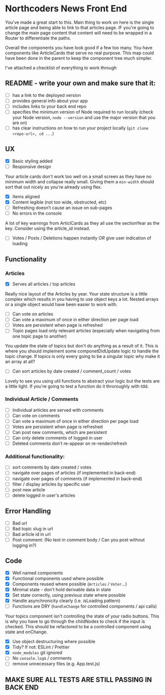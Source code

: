 # Northcoders News Front End

You've made a great start to this. Main thing to work on here is the single article page and being able to link to that articles page. IF you're going to change the main page content that content will need to be wrapped in a Router to differentiate the paths.

Overall the components you have look good if a few too many. You have components like ArticleCards that serve no real purpose. This map could have been done in the parent to keep the component tree much simpler.

I've attached a checklist of everything to work through

## README - write your own and make sure that it:

- [ ] has a link to the deployed version
- [ ] provides general info about your app
- [ ] includes links to your back end repo
- [ ] specifies the minimum version of Node required to run locally (check your Node version, `node --version` and use the major version that you are on)
- [ ] has clear instructions on how to run your project locally (`git clone <repo-url>, cd ...`)

## UX

- [x] Basic styling added
- [ ] Responsive design

Your article cards don't work too well on a small screen as they have no minimum width and collapse really small. Giving them a `min-width` should sort that out nicely as you're already using flex.

- [x] Items aligned
- [x] Content legible (not too wide, obstructed, etc)
- [ ] Refreshing doesn’t cause an issue on sub-pages
- [ ] No errors in the console

A lot of key warnings from ArticlCards as they all use the sectionYear as the key. Consider using the article_id instead.

- [ ] Votes / Posts / Deletions happen instantly _OR_ give user indication of loading

## Functionality

### Articles

- [x] Serves all articles / top articles

Really nice layout of the Articles by year. Your state structure is a little complex which results in you having to use object keys a lot. Nested arrays or a single object would have been easier to work with.

- [ ] Can vote on articles
- [ ] Can vote a maximum of once in either direction per page load
- [ ] Votes are persistent when page is refreshed
- [ ] Topic pages load only relevant articles (especially when navigating from one topic page to another)

You update the state of topics but don't do anything as a result of it. This is where you should implement some componetDidUpdate logic to handle the topic change. If topics is only every going to be a singular topic why make it an array at all?

- [ ] Can sort articles by date created / comment_count / votes

Lovely to see you using util functions to abstract your logic but the tests are a little light. If you're going to test a function do it throroughly with tdd.

### Individual Article / Comments

- [ ] Individual articles are served with comments
- [ ] Can vote on comments
- [ ] Can vote a maximum of once in either direction per page load
- [ ] Votes are persistent when page is refreshed
- [ ] Can post new comments, which are persistent
- [ ] Can only delete comments of logged in user
- [ ] Deleted comments don’t re-appear on re-render/refresh

### Additional functionality:

- [ ] sort comments by date created / votes
- [ ] navigate over pages of articles (if implemented in back-end)
- [ ] navigate over pages of comments (if implemented in back-end)
- [ ] filter / display articles by specific user
- [ ] post new article
- [ ] delete logged in user's articles

## Error Handling

- [ ] Bad url
- [ ] Bad topic slug in url
- [ ] Bad article id in url
- [ ] Post comment: (No text in comment body / Can you post without logging in?)

## Code

- [x] Well named components
- [x] Functional components used where possible
- [x] Components reused where possible (`Articles` / `Voter`...)
- [x] Minimal state - don't hold derivable data in state
- [x] Set state correctly, using previous state where possible
- [x] Handle asynchronicity clearly (i.e. isLoading pattern)
- [ ] Functions are DRY (`handleChange` for controlled components / api calls)

Your topics component isn't controlling the state of your radio buttons. This is why you have to go through the childNodes to check if the input is checked. This should be refactored to be a controlled component using state and onChange.

- [x] Use object destructuring where possible
- [x] Tidy? If not: ESLint / Prettier
- [x] `node_modules` git ignored
- [ ] No `console.log`s / comments
- [ ] remove unnecessary files (e.g. App.test.js)

## MAKE SURE ALL TESTS ARE STILL PASSING IN BACK END
